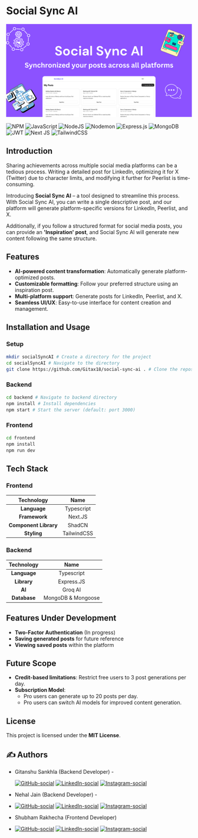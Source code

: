 # Social Sync AI

![Social Sync AI](socialsyncimage.png)

![NPM](https://img.shields.io/badge/NPM-%23CB3837.svg?style=for-the-badge&logo=npm&logoColor=white)
![JavaScript](https://img.shields.io/badge/javascript-%23323330.svg?style=for-the-badge&logo=javascript&logoColor=%23F7DF1E)
![NodeJS](https://img.shields.io/badge/node.js-6DA55F?style=for-the-badge&logo=node.js&logoColor=white)
![Nodemon](https://img.shields.io/badge/NODEMON-%23323330.svg?style=for-the-badge&logo=nodemon&logoColor=%BBDEAD)
![Express.js](https://img.shields.io/badge/express.js-%23404d59.svg?style=for-the-badge&logo=express&logoColor=%2361DAFB)
![MongoDB](https://img.shields.io/badge/MongoDB-%234ea94b.svg?style=for-the-badge&logo=mongodb&logoColor=white)
![JWT](https://img.shields.io/badge/JWT-black?style=for-the-badge&logo=JSON%20web%20tokens)
![Next JS](https://img.shields.io/badge/Next-black?style=for-the-badge&logo=next.js&logoColor=white)
![TailwindCSS](https://img.shields.io/badge/tailwindcss-%2338B2AC.svg?style=for-the-badge&logo=tailwind-css&logoColor=white)

## Introduction

Sharing achievements across multiple social media platforms can be a tedious process. Writing a detailed post for LinkedIn, optimizing it for X (Twitter) due to character limits, and modifying it further for Peerlist is time-consuming.

Introducing **Social Sync AI** – a tool designed to streamline this process. With Social Sync AI, you can write a single descriptive post, and our platform will generate platform-specific versions for LinkedIn, Peerlist, and X.

Additionally, if you follow a structured format for social media posts, you can provide an **'Inspiration' post**, and Social Sync AI will generate new content following the same structure.

## Features

- **AI-powered content transformation**: Automatically generate platform-optimized posts.
- **Customizable formatting**: Follow your preferred structure using an inspiration post.
- **Multi-platform support**: Generate posts for LinkedIn, Peerlist, and X.
- **Seamless UI/UX**: Easy-to-use interface for content creation and management.

## Installation and Usage

### Setup

```bash
mkdir socialSyncAI # Create a directory for the project
cd socialSyncAI # Navigate to the directory
git clone https://github.com/Gitax18/social-sync-ai . # Clone the repository
```

### Backend

```bash
cd backend # Navigate to backend directory
npm install # Install dependencies
npm start # Start the server (default: port 3000)
```

### Frontend

```bash
cd frontend
npm install
npm run dev
```

## Tech Stack

### Frontend

|      Technology       |    Name     |
| :-------------------: | :---------: |
|     **Language**      | Typescript  |
|     **Framework**     |   Next.JS   |
| **Component Library** |   ShadCN    |
|      **Styling**      | TailwindCSS |

### Backend

|  Technology  |        Name        |
| :----------: | :----------------: |
| **Language** |     Typescript     |
| **Library**  |     Express.JS     |
|    **AI**    |      Groq AI       |
| **Database** | MongoDB & Mongoose |

## Features Under Development

- **Two-Factor Authentication** (In progress)
- **Saving generated posts** for future reference
- **Viewing saved posts** within the platform

## Future Scope

- **Credit-based limitations**: Restrict free users to 3 post generations per day.
- **Subscription Model**:
  - Pro users can generate up to 20 posts per day.
  - Pro users can switch AI models for improved content generation.

## License

This project is licensed under the **MIT License**.

## ✍️ Authors

- Gitanshu Sankhla (Backend Developer) -

  [![GitHub-social](https://img.shields.io/badge/github-%23121011.svg?style=for-the-badge&logo=github&logoColor=white)](https://github.com/Gitax18) [![LinkedIn-social](https://img.shields.io/badge/linkedin-%230077B5.svg?style=for-the-badge&logo=linkedin&logoColor=white)](https://linkedin.com/in/gitanshu-sankhla)
  [![Instagram-social](https://img.shields.io/badge/Instagram-%23E4405F.svg?style=for-the-badge&logo=Instagram&logoColor=white)](https://www.instagram.com/gitanshusankhla)

- Nehal Jain (Backend Developer) -
- [![GitHub-social](https://img.shields.io/badge/github-%23121011.svg?style=for-the-badge&logo=github&logoColor=white)](https://github.com/thebraudalf) [![LinkedIn-social](https://img.shields.io/badge/linkedin-%230077B5.svg?style=for-the-badge&logo=linkedin&logoColor=white)](https://www.linkedin.com/in/nehaljain05/)
  [![Instagram-social](https://img.shields.io/badge/Instagram-%23E4405F.svg?style=for-the-badge&logo=Instagram&logoColor=white)](https://www.instagram.com/the_braudalf/)

- Shubham Rakhecha (Frontend Developer)
- [![GitHub-social](https://img.shields.io/badge/github-%23121011.svg?style=for-the-badge&logo=github&logoColor=white)](https://github.com/skysparko) [![LinkedIn-social](https://img.shields.io/badge/linkedin-%230077B5.svg?style=for-the-badge&logo=linkedin&logoColor=white)](https://www.linkedin.com/in/shubham-rakhecha-75a3b621a/)
  [![Instagram-social](https://img.shields.io/badge/Instagram-%23E4405F.svg?style=for-the-badge&logo=Instagram&logoColor=white)](https://www.instagram.com/fake.sparko/)

